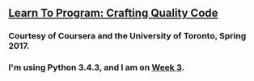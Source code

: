 ## [Learn To Program: Crafting Quality Code](https://www.coursera.org/learn/program-code/home/welcome)  
### Courtesy of Coursera and the University of Toronto, Spring 2017.  
### I'm using Python 3.4.3, and I am on [Week 3](https://www.coursera.org/learn/program-code/home/week/3).  
